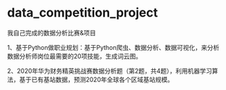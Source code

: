 # data_competition_project
我自己完成的数据分析比赛&amp;项目

1、基于Python做职业规划：基于Python爬虫、数据分析、数据可视化，来分析数据分析师岗位最需要的20项技能，生成词云图。

2、2020年华为财务精英挑战赛数据分析题（第2题，共4题），利用机器学习算法，基于已有基站数据，预测2020年全球各个区域基站规模。

